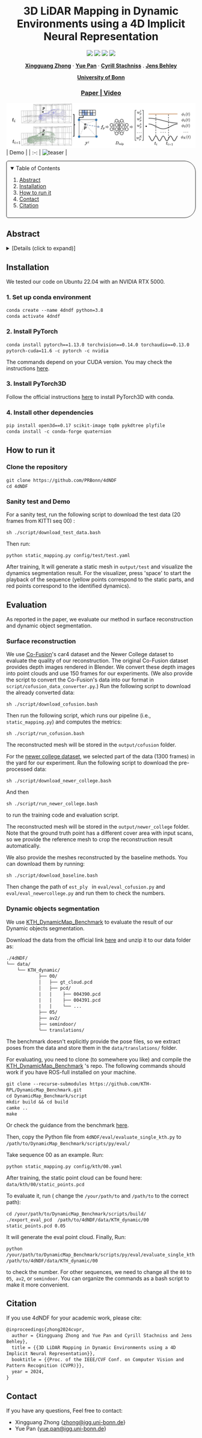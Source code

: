 <p align="center">
  <h1 align="center">3D LiDAR Mapping in Dynamic Environments using a 4D Implicit Neural Representation</h1>

  <p align="center">
    <a href="https://github.com/PRBonn/4dNDF"><img src="https://img.shields.io/badge/python-3670A0?style=flat-square&logo=python&logoColor=ffdd54" /></a>
    <a href="https://github.com/PRBonn/4dNDF"><img src="https://img.shields.io/badge/Linux-FCC624?logo=linux&logoColor=black" /></a>
    <a href="https://www.ipb.uni-bonn.de/wp-content/papercite-data/pdf/zhong2024cvpr.pdf"><img src="https://img.shields.io/badge/Paper-pdf-<COLOR>.svg?style=flat-square" /></a>
    <a href="https://github.com/PRBonn/4dNDF/blob/main/LICENSE"><img src="https://img.shields.io/badge/License-MIT-blue.svg?style=flat-square" /></a>
  </p>


  <p align="center">
    <a href="https://www.ipb.uni-bonn.de/people/xingguang-zhong/index.html"><strong>Xingguang Zhong</strong></a>
    ·
    <a href="https://www.ipb.uni-bonn.de/people/yue-pan/index.html"><strong>Yue Pan</strong></a>
    ·
    <a href="https://www.ipb.uni-bonn.de/people/cyrill-stachniss/"><strong>Cyrill Stachniss</strong></a>
    .
    <a href="https://www.ipb.uni-bonn.de/people/jens-behley/"><strong>Jens Behley</strong></a>
  </p>
  <p align="center"><a href="https://www.ipb.uni-bonn.de"><strong>University of Bonn</strong></a>
  <h3 align="center"><a href="https://www.ipb.uni-bonn.de/pdfs/zhong2024cvpr.pdf">Paper </a>|</a><a  href="https://youtu.be/pRNKRcTkxjs"> Video</a></h3>
  <div align="center"></div>
</p>

![teaser](media/overview.jpg)
| Demo |
| :-: |
![teaser](media/4dndf.gif) |

<!-- TABLE OF CONTENTS -->
<details open="open" style='padding: 10px; border-radius:5px 30px 30px 5px; border-style: solid; border-width: 1px;'>
  <summary>Table of Contents</summary>
  <ol>
    <li>
      <a href="#abstract">Abstract</a>
    </li>
    <li>
      <a href="#installation">Installation</a>
    </li>
    <li>
      <a href="#run">How to run it</a>
    </li>
    <li>
      <a href="#contact">Contact</a>
    </li>
    <li>
      <a href="#citation">Citation</a>
    </li>
  </ol>
</details>


## Abstract

<details>
  <summary>[Details (click to expand)]</summary>
Building accurate maps is a key building block to enable reliable localization, planning, and navigation of autonomous vehicles. We propose a novel approach for building accurate maps of dynamic environments utilizing a sequence of LiDAR scans. To this end, we propose encoding the 4D scene into a novel spatio-temporal implicit neural map representation by fitting a time-dependent truncated signed distance function to each point. Using our representation, we extract the static map by filtering the dynamic parts. Our neural representation is based on sparse feature grids, a globally shared decoder, and time-dependent basis functions, which we jointly optimize in an unsupervised fashion. To learn this representation from a sequence of LiDAR scans, we design a simple yet efficient loss function to supervise the map optimization in a piecewise way. We evaluate our approach on various scenes containing moving objects in terms of the reconstruction quality of static maps and the segmentation of dynamic point clouds. The experimental results demonstrate that our method is capable of removing the dynamic part of the input point clouds while reconstructing accurate and complete 3D maps, outperforming several state-of-the-art methods.
</details>

## Installation

We tested our code on Ubuntu 22.04 with an NVIDIA RTX 5000.

### 1. Set up conda environment

```
conda create --name 4dndf python=3.8
conda activate 4dndf
```

### 2. Install PyTorch

```
conda install pytorch==1.13.0 torchvision==0.14.0 torchaudio==0.13.0 pytorch-cuda=11.6 -c pytorch -c nvidia
```

The commands depend on your CUDA version. You may check the instructions [here](https://pytorch.org/get-started/previous-versions/).

### 3. Install PyTorch3D

Follow the official instructions [here](https://github.com/facebookresearch/pytorch3d/blob/main/INSTALL.md) to install PyTorch3D with conda.

### 4. Install other dependencies

```
pip install open3d==0.17 scikit-image tqdm pykdtree plyfile
conda install -c conda-forge quaternion
```

## How to run it

### Clone the repository
```
git clone https://github.com/PRBonn/4dNDF
cd 4dNDF
```

### Sanity test and Demo

For a sanity test, run the following script to download the test data  (20 frames from KITTI seq 00) :
```
sh ./script/download_test_data.bash
```

Then run:
```
python static_mapping.py config/test/test.yaml
```
After training, It will generate a static mesh in `output/test` and visualize the dynamics segmentation result. For the visualizer, press 'space' to start the playback of the sequence (yellow points correspond to the static parts, and red points correspond to the identified dynamics).

## Evaluation
As reported in the paper, we evaluate our method in surface reconstruction and dynamic object segmentation.

### Surface reconstruction

We use [Co-Fusion](https://github.com/martinruenz/co-fusion)'s car4 dataset and the Newer College dataset to evaluate the quality of our reconstruction. 
The original Co-Fusion dataset provides depth images rendered in Blender. We convert these depth images into point clouds and use 150 frames for our experiments. (We also provide the script to convert the Co-Fusion's data into our format in `script/cofusion_data_converter.py`.) Run the following script to download the already converted data: 

```
sh ./script/download_cofusion.bash
```

Then run the following script, which runs our pipeline (i.e., `static_mapping.py`) and computes the metrics:
```
sh ./script/run_cofusion.bash
```

The reconstructed mesh will be stored in the `output/cofusion` folder.

For the [newer college dataset](https://ori-drs.github.io/newer-college-dataset/),  we selected part of the data (1300 frames) in the yard for our experiment.
Run the following script to download the pre-processed data:

```
sh ./script/download_newer_college.bash
```

And then 
```
sh ./script/run_newer_college.bash
```
to run the training code and evaluation script.

The reconstructed mesh will be stored in the `output/newer_college` folder. Note that the ground truth point has a different cover area with input scans, so we provide the reference mesh to crop the reconstruction result automatically.

We also provide the meshes reconstructed by the baseline methods. You can download them by running:

```
sh ./script/download_baseline.bash
```

Then change the path of `est_ply ` in `eval/eval_cofusion.py` and `eval/eval_newercollege.py` and run them to check the numbers.

### Dynamic objects segmentation

We use [KTH_DynamicMap_Benchmark](https://github.com/KTH-RPL/DynamicMap_Benchmark) to evaluate the result of our Dynamic objects segmentation.

Download the data from the official link [here](https://zenodo.org/records/8160051) and unzip it to our data folder as:

```
./4dNDF/
└── data/
    └── KTH_dynamic/
            ├── 00/
            │   ├── gt_cloud.pcd
            │   ├── pcd/
            |   |    ├── 004390.pcd
            |   |    ├── 004391.pcd
            |   |    └── ...
            ├── 05/ 
            ├── av2/
            ├── semindoor/
            └── translations/
```

The benchmark doesn't explicitly provide the pose files, so we extract poses from the data and store them in the `data/translations/` folder.

For evaluating, you need to clone (to somewhere you like) and compile the [KTH_DynamicMap_Benchmark](https://github.com/KTH-RPL/DynamicMap_Benchmark) 's repo. The following commands should work if you have ROS-full installed on your machine.

```
git clone --recurse-submodules https://github.com/KTH-RPL/DynamicMap_Benchmark.git
cd DynamicMap_Benchmark/script
mkdir build && cd build
camke ..
make
```

Or check the guidance from the benchmark [here](https://github.com/KTH-RPL/DynamicMap_Benchmark/tree/master/methods).

Then, copy the Python file from `4dNDF/eval/evaluate_single_kth.py` to `/path/to/DynamicMap_Benchmark/scripts/py/eval/`

Take sequence 00 as an example. Run:

```
python static_mapping.py config/kth/00.yaml
```

After training, the static point cloud can be found here: `data/kth/00/static_points.pcd`

To evaluate it, run ( change the `/your/path/to` and `/path/to` to the correct path):

```
cd /your/path/to/DynamicMap_Benchmark/scripts/build/
./export_eval_pcd  /path/to/4dNDF/data/KTH_dynamic/00 static_points.pcd 0.05
```
It will generate the eval point cloud. Finally, Run:

```
python /your/path/to/DynamicMap_Benchmark/scripts/py/eval/evaluate_single_kth.py /path/to/4dNDF/data/KTH_dynamic/00
```
to check the number. For other sequences, we need to change all the `00` to `05`,` av2`, or `semindoor`. You can organize the commands as a bash script to make it more convenient.



## Citation
If you use 4dNDF for your academic work, please cite:
```
@inproceedings{zhong2024cvpr,
  author = {Xingguang Zhong and Yue Pan and Cyrill Stachniss and Jens Behley},
  title = {{3D LiDAR Mapping in Dynamic Environments using a 4D Implicit Neural Representation}},
  booktitle = {{Proc. of the IEEE/CVF Conf. on Computer Vision and Pattern Recognition (CVPR)}},
  year = 2024,
}
```

## Contact
If you have any questions, Feel free to contact:

- Xingguang Zhong {[zhong@igg.uni-bonn.de]()}
- Yue Pan {[yue.pan@igg.uni-bonn.de]()}
